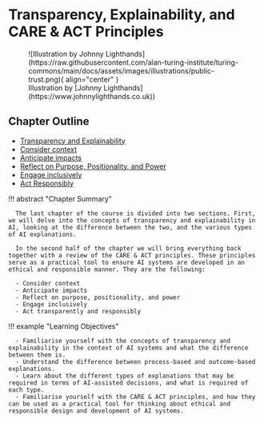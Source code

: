# Transparency, Explainability, and CARE & ACT Principles
<figure markdown>
  ![Illustration by Johnny Lighthands](https://raw.githubusercontent.com/alan-turing-institute/turing-commons/main/docs/assets/images/illustrations/public-trust.png){ align="center" }
  <figcaption>Illustration by [Johnny Lighthands](https://www.johnnylighthands.co.uk))</figcaption>
</figure>

## Chapter Outline
- [Transparency and Explainability](transparency.md)
- [Consider context](consider.md)
- [Anticipate impacts](anticipate.md)
- [Reflect on Purpose, Positionality, and Power](reflect.md)
- [Engage inclusively](engage.md)
- [Act Responsibly](act.md)


!!! abstract "Chapter Summary"

      The last chapter of the course is divided into two sections. First, we will delve into the concepts of transparency and explainability in AI, looking at the difference between the two, and the various types of AI explanations.

      In the second half of the chapter we will bring everything back together with a review of the CARE & ACT principles. These principles serve as a practical tool to ensure AI systems are developed in an ethical and responsible manner. They are the following: 

      - Consider context
      - Anticipate impacts
      - Reflect on purpose, positionality, and power
      - Engage inclusively
      - Act transparently and responsibly

   

!!! example "Learning Objectives"

      - Familiarise yourself with the concepts of transparency and explainability in the context of AI systems and what the difference between them is.
      - Understand the difference between process-based and outcome-based explanations.
      - Learn about the different types of explanations that may be required in terms of AI-assisted decisions, and what is required of each type.
      - Familiarise yourself with the CARE & ACT principles, and how they can be used as a practical tool for thinking about ethical and responsible design and development of AI systems.

